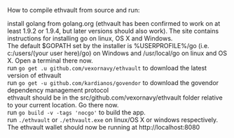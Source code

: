 How to compile ethvault from source and run:

install golang from golang.org (ethvault has been confirmed to work on at least 1.9.2 or 1.9.4, but later versions should also work). The site contains instructions for installing go on linux, OS X and Windows.  
The default $GOPATH set by the installer is %USERPROFILE%/go (i.e. c:/users/(your user here)/go) on Windows and /usr/local/go on linux and OS X. Open a terminal there now.  
run `go get .u github.com/vexornavy/ethvault` to download the latest version of ethvault  
run `go get -u github.com/kardianos/govendor` to download the govendor dependency management protocol  
ethvault should be in the src/github.com/vexornavy/ethvault folder relative to your current location. Go there now.  
run `go build -v -tags 'nocgo'` to build the app.  
run `./ethvault` or `./ethvault.exe` on linux/OS X or windows respectively.  
The ethvault wallet should now be running at http://localhost:8080  
